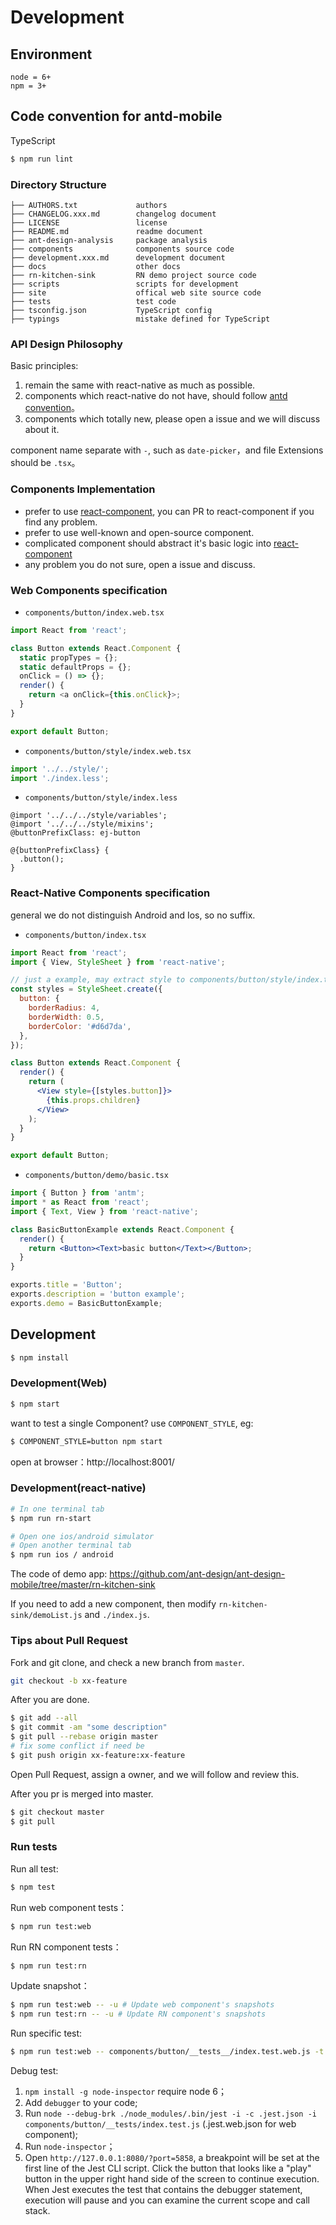 # Development

## Environment

```
node = 6+
npm = 3+
```

## Code convention for antd-mobile

TypeScript

```bash
$ npm run lint
```

### Directory Structure
```
├── AUTHORS.txt             authors
├── CHANGELOG.xxx.md        changelog document
├── LICENSE                 license
├── README.md               readme document
├── ant-design-analysis     package analysis
├── components              components source code
├── development.xxx.md      development document
├── docs                    other docs
├── rn-kitchen-sink         RN demo project source code
├── scripts                 scripts for development
├── site                    offical web site source code
├── tests                   test code
├── tsconfig.json           TypeScript config
├── typings                 mistake defined for TypeScript
```

### API Design Philosophy

Basic principles:

1. remain the same with react-native as much as possible.
2. components which react-native do not have, should follow [antd convention](https://ant.design/)。
3. components which totally new, please open a issue and we will discuss about it.

component name separate with `-`, such as `date-picker`，and file Extensions should be `.tsx`。


### Components Implementation

- prefer to use [react-component](https://github.com/react-component/), you can PR to react-component if you find any problem.
- prefer to use well-known and open-source component.
- complicated component should abstract it's basic logic into [react-component](https://github.com/react-component/)
- any problem you do not sure, open a issue and discuss.

### Web Components specification

- `components/button/index.web.tsx`

```js
import React from 'react';

class Button extends React.Component {
  static propTypes = {};
  static defaultProps = {};
  onClick = () => {};
  render() {
    return <a onClick={this.onClick}>;
  }
}

export default Button;
```

- `components/button/style/index.web.tsx`

```js
import '../../style/';
import './index.less';
```

- `components/button/style/index.less`

```less
@import '../../../style/variables';
@import '../../../style/mixins';
@buttonPrefixClass: ej-button

@{buttonPrefixClass} {
  .button();
}
```

### React-Native Components specification

general we do not distinguish Android and Ios, so no suffix.

- `components/button/index.tsx`

```jsx
import React from 'react';
import { View, StyleSheet } from 'react-native';

// just a example, may extract style to components/button/style/index.tsx
const styles = StyleSheet.create({
  button: {
    borderRadius: 4,
    borderWidth: 0.5,
    borderColor: '#d6d7da',
  },
});

class Button extends React.Component {
  render() {
    return (
      <View style={[styles.button]}>
        {this.props.children}
      </View>
    );
  }
}

export default Button;
```

- `components/button/demo/basic.tsx`

```jsx
import { Button } from 'antm';
import * as React from 'react';
import { Text, View } from 'react-native';

class BasicButtonExample extends React.Component {
  render() {
    return <Button><Text>basic button</Text></Button>;
  }
}

exports.title = 'Button';
exports.description = 'button example';
exports.demo = BasicButtonExample;
```

## Development

```bash
$ npm install
```

### Development(Web)

```bash
$ npm start
```

want to test a single Component? use `COMPONENT_STYLE`, eg:

```bash
$ COMPONENT_STYLE=button npm start
```

open at browser：http://localhost:8001/

### Development(react-native)

```bash
# In one terminal tab
$ npm run rn-start

# Open one ios/android simulator
# Open another terminal tab
$ npm run ios / android
```

The code of demo app: https://github.com/ant-design/ant-design-mobile/tree/master/rn-kitchen-sink

If you need to add a new component, then modify `rn-kitchen-sink/demoList.js` and `./index.js`.

### Tips about Pull Request

Fork and git clone, and check a new branch from `master`.

```bash
git checkout -b xx-feature
```

After you are done.

```bash
$ git add --all
$ git commit -am "some description"
$ git pull --rebase origin master
# fix some conflict if need be
$ git push origin xx-feature:xx-feature
```

Open Pull Request, assign a owner, and we will follow and review this.

After you pr is merged into master.

```bash
$ git checkout master
$ git pull
```

### Run tests

Run all test:

```bash
$ npm test
```

Run web component tests：

```bash
$ npm run test:web
```

Run RN component tests：

```bash
$ npm run test:rn
```

Update snapshot：

```bash
$ npm run test:web -- -u # Update web component's snapshots
$ npm run test:rn -- -u # Update RN component's snapshots
```

Run specific test:

```bash
$ npm run test:web -- components/button/__tests__/index.test.web.js -t 'pressIn'
```

Debug test:

1. `npm install -g node-inspector` require node 6；
1. Add `debugger` to your code;
1. Run `node --debug-brk ./node_modules/.bin/jest -i -c .jest.json -i components/button/__tests/index.test.js` (.jest.web.json for web component);
1. Run `node-inspector`；
1. Open `http://127.0.0.1:8080/?port=5858`, a breakpoint will be set at the first line of the Jest CLI script. Click the button that looks like a "play" button in the upper right hand side of the screen to continue execution. When Jest executes the test that contains the debugger statement, execution will pause and you can examine the current scope and call stack.
